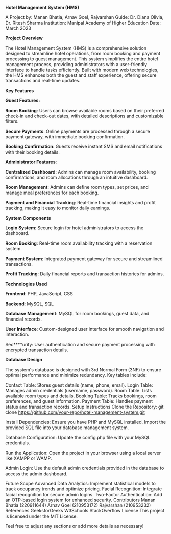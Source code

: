 **Hotel Management System (HMS)**

A Project by: Manan Bhatia, Arnav Goel, Rajvarshan
Guide: Dr. Diana Olivia, Dr. Ritesh Sharma
Institution: Manipal Academy of Higher Education
Date: March 2023

**Project Overview**

The Hotel Management System (HMS) is a comprehensive solution designed to streamline hotel operations, from room booking and payment processing to guest management. This system simplifies the entire hotel management process, providing administrators with a user-friendly interface to handle tasks efficiently. Built with modern web technologies, the HMS enhances both the guest and staff experience, offering secure transactions and real-time updates.

**Key Features**

**Guest Features:**

  **Room Booking**: Users can browse available rooms based on their preferred check-in and check-out dates, with detailed descriptions and customizable filters.
  
  **Secure Payments**: Online payments are processed through a secure payment gateway, with immediate booking confirmation.
  
  **Booking Confirmation**: Guests receive instant SMS and email notifications with their booking details.
  

**Administrator Features**:

  **Centralized Dashboard**: Admins can manage room availability, booking confirmations, and room allocations through an intuitive dashboard.
  
  **Room Management**: Admins can define room types, set prices, and manage meal preferences for each booking.
  
  **Payment and Financial Tracking**: Real-time financial insights and profit tracking, making it easy to monitor daily earnings.

**System Components**

  **Login System**: Secure login for hotel administrators to access the dashboard.
  
  **Room Booking**: Real-time room availability tracking with a reservation system.
  
  **Payment System**: Integrated payment gateway for secure and streamlined transactions.
  
  **Profit Tracking**: Daily financial reports and transaction histories for admins.
  
**Technologies Used**

**Frontend**: PHP, JavaScript, CSS

**Backend**: MySQL, SQL

**Database** **Management**: MySQL for room bookings, guest data, and financial records.

**User** **Interface**: Custom-designed user interface for smooth navigation and interaction.

Sec****urity: User authentication and secure payment processing with encrypted transaction details.

**Database Design**

The system's database is designed with 3rd Normal Form (3NF) to ensure optimal performance and minimize redundancy. Key tables include:

Contact Table: Stores guest details (name, phone, email).
Login Table: Manages admin credentials (username, password).
Room Table: Lists available room types and details.
Booking Table: Tracks bookings, room preferences, and guest information.
Payment Table: Handles payment status and transaction records.
Setup Instructions
Clone the Repository:
git clone https://github.com/your-repo/hotel-management-system.git

Install Dependencies:
Ensure you have PHP and MySQL installed. Import the provided SQL file into your database management system.

Database Configuration:
Update the config.php file with your MySQL credentials.

Run the Application:
Open the project in your browser using a local server like XAMPP or WAMP.

Admin Login:
Use the default admin credentials provided in the database to access the admin dashboard.

Future Scope
Advanced Data Analytics: Implement statistical models to track occupancy trends and optimize pricing.
Facial Recognition: Integrate facial recognition for secure admin logins.
Two-Factor Authentication: Add an OTP-based login system for enhanced security.
Contributors
Manan Bhatia (220911644)
Arnav Goel (210953172)
Rajvarshan (210953232)
References
GeeksforGeeks
W3Schools
StackOverflow
License
This project is licensed under the MIT License.

Feel free to adjust any sections or add more details as necessary!
